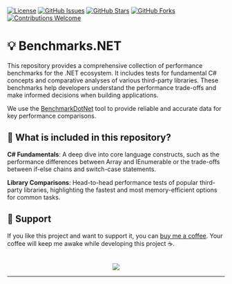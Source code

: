 [![License](https://img.shields.io/github/license/muhirwanto-dev/benchmarks-net?style=flat-square)](LICENSE)
[![GitHub Issues](https://img.shields.io/github/issues/muhirwanto-dev/benchmarks-net?style=flat-square)](https://github.com/muhirwanto-dev/benchmarks-net/issues)
[![GitHub Stars](https://img.shields.io/github/stars/muhirwanto-dev/benchmarks-net?style=flat-square)](https://github.com/muhirwanto-dev/benchmarks-net/stargazers)
[![GitHub Forks](https://img.shields.io/github/forks/muhirwanto-dev/benchmarks-net?style=flat-square)](https://github.com/muhirwanto-dev/benchmarks-net/network/members)
[![Contributions Welcome](https://img.shields.io/badge/Contributions-Welcome-brightgreen.svg?style=flat-square)](https://github.com/muhirwanto-dev/benchmarks-net/pulls)

# 💡 Benchmarks.NET
This repository provides a comprehensive collection of performance benchmarks for the .NET ecosystem. It includes tests for fundamental C# concepts and comparative analyses of various third-party libraries. These benchmarks help developers understand the performance trade-offs and make informed decisions when building applications.

We use the [BenchmarkDotNet](https://github.com/dotnet/BenchmarkDotNet) tool to provide reliable and accurate data for key performance comparisons.

## 🤔 What is included in this repository?
**C# Fundamentals**:
    A deep dive into core language constructs, such as the performance differences between Array and IEnumerable or the trade-offs between if-else chains and switch-case statements.

**Library Comparisons**:
    Head-to-head performance tests of popular third-party libraries, highlighting the fastest and most memory-efficient options for common tasks.

## 💪 Support
If you like this project and want to support it, you can [buy me a coffee︎](https://buymeacoffee.com/muhirwanto.dev). Your coffee will keep me awake while developing this project ☕.

<br />

<div align="center">
<a href="https://buymeacoffee.com/muhirwanto.dev"><img src="https://img.buymeacoffee.com/button-api/?text=Buy me a coffee&emoji=&slug=muhirwanto.dev&button_colour=FFDD00&font_colour=000000&font_family=Comic&outline_colour=000000&coffee_colour=ffffff" /></a>
</div>

***
